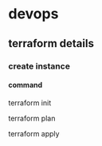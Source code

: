 # devops

## terraform details
### create instance
#### command

terraform init

terraform plan

terraform apply
